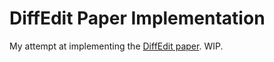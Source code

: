 # DiffEdit Paper Implementation
My attempt at implementing the [DiffEdit paper](https://arxiv.org/abs/2210.11427). WIP.
